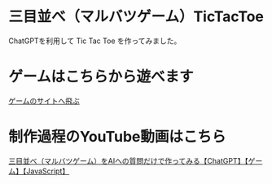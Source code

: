 # 三目並べ（マルバツゲーム）TicTacToe
 ChatGPTを利用して Tic Tac Toe を作ってみました。
 
# ゲームはこちらから遊べます
 [ゲームのサイトへ飛ぶ](https://musemyuzu.com/programming/tic-tac-toe/)
 
# 制作過程のYouTube動画はこちら
 [三目並べ（マルバツゲーム）をAIへの質問だけで作ってみる【ChatGPT】【ゲーム】【JavaScript】](https://youtu.be/BYD7Qbuxht8)

 
